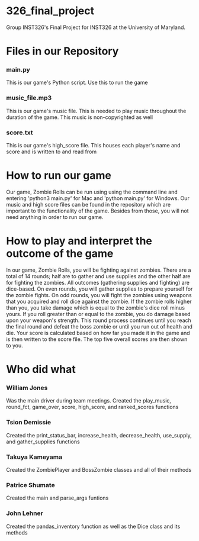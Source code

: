 # 326_final_project
Group INST326's Final Project for INST326 at the University of Maryland.


# Files in our Repository
### main.py 
This is our game's Python script. Use this to run the game

### music_file.mp3 
This is our game's music file. This is needed to play music throughout the duration of the game. 
This music is non-copyrighted as well

### score.txt 
This is our game's high_score file. This houses each player's name and score and is written to and read from


# How to run our game
Our game, Zombie Rolls can be run using using the command line and entering 'python3 main.py' for Mac 
and 'python main.py' for Windows. Our music and high score files can be found in the repository which are 
important to the functionality of the game. Besides from those, you will not need anything in order to run 
our game.


# How to play and interpret the outcome of the game
In our game, Zombie Rolls, you will be fighting against zombies. There are a total of 14 rounds; half are to gather 
and use supplies and the other half are for fighting the zombies. All outcomes (gathering supplies and fighting) are
dice-based. On even rounds, you will gather supplies to prepare yourself for the zombie fights. On odd rounds, you
will fight the zombies using weapons that you acquired and roll dice against the zombie. If the zombie rolls higher 
than you, you take damage which is equal to the zombie's dice roll minus yours. If you roll greater than or equal to
the zombie, you do damage based upon your weapon's strength. This round process continues until you reach the final 
round and defeat the boss zombie or until you run out of health and die. Your score is calculated based on how far 
you made it in the game and is then written to the score file. The top five overall scores are then shown to you.


# Who did what
### William Jones 
Was the main driver during team meetings. Created the play_music, round_fct, game_over, score, high_score, 
and ranked_scores functions

### Tsion Demissie 
Created the print_status_bar, increase_health, decrease_health, use_supply, and gather_supplies functions

### Takuya Kameyama 
Created the ZombiePlayer and BossZombie classes and all of their methods

### Patrice Shumate 
Created the main and parse_args funtions

### John Lehner 
Created the pandas_inventory function as well as the Dice class and its methods
